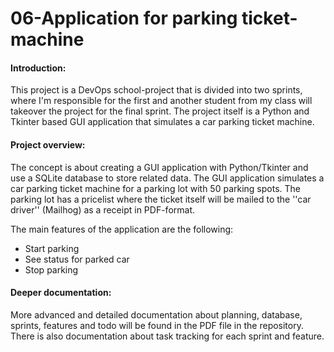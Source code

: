 # 06-Application for parking ticket-machine

#### Introduction:
This project is a DevOps school-project that is divided into two sprints, where I'm responsible for the first and another student from my class will takeover the project for the final sprint. The project itself is a Python and Tkinter based GUI application that simulates a car parking ticket machine. 

#### Project overview:
The concept is about creating a GUI application with Python/Tkinter and use a SQLite database to store related data. The GUI application simulates a car parking ticket machine for a parking lot with 50 parking spots. The parking lot has a pricelist where the ticket itself will be mailed to the ''car driver'' (Mailhog) as a receipt in PDF-format.

The main features of the application are the following:
* Start parking
* See status for parked car
* Stop parking

#### Deeper documentation:
More advanced and detailed documentation about planning, database, sprints, features and todo will be found in the PDF file in the repository. There is also documentation about task tracking for each sprint and feature.
